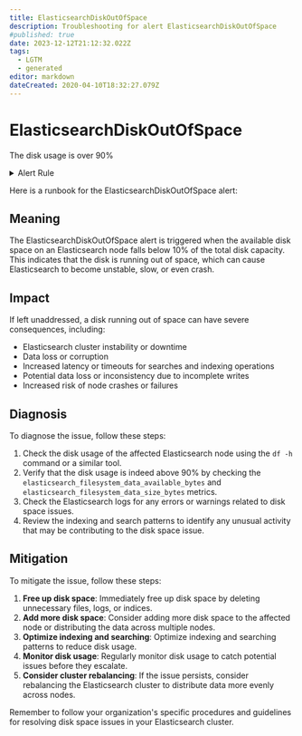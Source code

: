 ```yaml
---
title: ElasticsearchDiskOutOfSpace
description: Troubleshooting for alert ElasticsearchDiskOutOfSpace
#published: true
date: 2023-12-12T21:12:32.022Z
tags: 
  - LGTM
  - generated
editor: markdown
dateCreated: 2020-04-10T18:32:27.079Z
---
```


# ElasticsearchDiskOutOfSpace

The disk usage is over 90%

<details>
  <summary>Alert Rule</summary>

{{% rule "elasticsearch/prometheus-community-elasticsearch-exporter.yml" "ElasticsearchDiskOutOfSpace" %}}

{{% comment %}}

```yaml
alert: ElasticsearchDiskOutOfSpace
expr: elasticsearch_filesystem_data_available_bytes / elasticsearch_filesystem_data_size_bytes * 100 < 10
for: 0m
labels:
    severity: critical
annotations:
    summary: Elasticsearch disk out of space (instance {{ $labels.instance }})
    description: |-
        The disk usage is over 90%
          VALUE = {{ $value }}
          LABELS = {{ $labels }}
    runbook: https://github.com/srerun/prometheus-alerts/blob/main/content/runbooks/prometheus-community-elasticsearch-exporter/ElasticsearchDiskOutOfSpace.md

```

{{% /comment %}}

</details>


Here is a runbook for the ElasticsearchDiskOutOfSpace alert:

## Meaning

The ElasticsearchDiskOutOfSpace alert is triggered when the available disk space on an Elasticsearch node falls below 10% of the total disk capacity. This indicates that the disk is running out of space, which can cause Elasticsearch to become unstable, slow, or even crash.

## Impact

If left unaddressed, a disk running out of space can have severe consequences, including:

* Elasticsearch cluster instability or downtime
* Data loss or corruption
* Increased latency or timeouts for searches and indexing operations
* Potential data loss or inconsistency due to incomplete writes
* Increased risk of node crashes or failures

## Diagnosis

To diagnose the issue, follow these steps:

1. Check the disk usage of the affected Elasticsearch node using the `df -h` command or a similar tool.
2. Verify that the disk usage is indeed above 90% by checking the `elasticsearch_filesystem_data_available_bytes` and `elasticsearch_filesystem_data_size_bytes` metrics.
3. Check the Elasticsearch logs for any errors or warnings related to disk space issues.
4. Review the indexing and search patterns to identify any unusual activity that may be contributing to the disk space issue.

## Mitigation

To mitigate the issue, follow these steps:

1. **Free up disk space**: Immediately free up disk space by deleting unnecessary files, logs, or indices.
2. **Add more disk space**: Consider adding more disk space to the affected node or distributing the data across multiple nodes.
3. **Optimize indexing and searching**: Optimize indexing and searching patterns to reduce disk usage.
4. **Monitor disk usage**: Regularly monitor disk usage to catch potential issues before they escalate.
5. **Consider cluster rebalancing**: If the issue persists, consider rebalancing the Elasticsearch cluster to distribute data more evenly across nodes.

Remember to follow your organization's specific procedures and guidelines for resolving disk space issues in your Elasticsearch cluster.